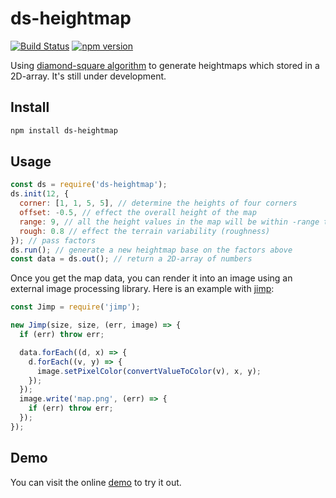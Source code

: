 # ds-heightmap

[![Build Status](https://travis-ci.org/fralonra/ds-heightmap.svg?branch=master)](https://travis-ci.org/fralonra/ds-heightmap)
[![npm version](https://img.shields.io/npm/v/ds-heightmap.svg)](https://www.npmjs.com/package/ds-heightmap)

Using [diamond-square algorithm](https://en.wikipedia.org/wiki/Diamond-square_algorithm) to generate heightmaps which stored in a 2D-array. It's still under development.

## Install

```bash
npm install ds-heightmap
```

## Usage

```javascript
const ds = require('ds-heightmap');
ds.init(12, {
  corner: [1, 1, 5, 5], // determine the heights of four corners
  offset: -0.5, // effect the overall height of the map
  range: 9, // all the height values in the map will be within -range to range
  rough: 0.8 // effect the terrain variability (roughness)
}); // pass factors
ds.run(); // generate a new heightmap base on the factors above
const data = ds.out(); // return a 2D-array of numbers
```

Once you get the map data, you can render it into an image using an external image processing library.
Here is an example with [jimp](https://github.com/oliver-moran/jimp):

```javascript
const Jimp = require('jimp');

new Jimp(size, size, (err, image) => {
  if (err) throw err;

  data.forEach((d, x) => {
    d.forEach((v, y) => {
      image.setPixelColor(convertValueToColor(v), x, y);
    });
  });
  image.write('map.png', (err) => {
    if (err) throw err;
  });
});
```

## Demo

You can visit the online [demo](https://fralonra.github.io/zatlas/) to try it out.
